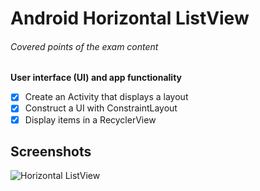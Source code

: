 # Android Horizontal ListView 

###### Covered points of the exam content 

**User interface (UI) and app functionality**
- [x] Create an Activity that displays a layout
- [x] Construct a UI with ConstraintLayout
- [x] Display items in a RecyclerView

## Screenshots
![Horizontal ListView](https://mir-s3-cdn-cf.behance.net/project_modules/max_1200/63e09d68918033.5b6dae7e4b3cd.png)





